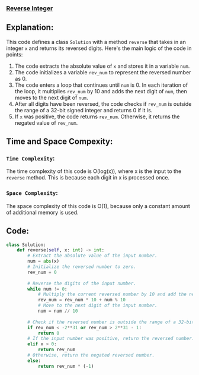 ### [Reverse Integer](https://leetcode.com/problems/reverse-integer/)

## Explanation:
This code defines a class `Solution` with a method `reverse` that takes in an integer `x` and returns its reversed digits. Here's the main logic of the code in points:
1. The code extracts the absolute value of `x` and stores it in a variable `num`.
2. The code initializes a variable `rev_num` to represent the reversed number as 0.
3. The code enters a loop that continues until `num` is 0. In each iteration of the loop, it multiplies `rev_num` by 10 and adds the next digit of `num`, then moves to the next digit of `num`.
4. After all digits have been reversed, the code checks if `rev_num` is outside the range of a 32-bit signed integer and returns 0 if it is.
5. If `x` was positive, the code returns `rev_num`. Otherwise, it returns the negated value of `rev_num`.

## Time and Space Compexity:
### `Time Complexity`:
The time complexity of this code is O(log(x)), where x is the input to the `reverse` method. This is because each digit in x is processed once.

### `Space Complexity`:
The space complexity of this code is O(1), because only a constant amount of additional memory is used.

## Code:
```python
class Solution:
    def reverse(self, x: int) -> int:
        # Extract the absolute value of the input number.
        num = abs(x)
        # Initialize the reversed number to zero.
        rev_num = 0
        
        # Reverse the digits of the input number.
        while num != 0:
            # Multiply the current reversed number by 10 and add the next digit of the input number.
            rev_num = rev_num * 10 + num % 10
            # Move to the next digit of the input number.
            num = num // 10
        
        # Check if the reversed number is outside the range of a 32-bit signed integer.
        if rev_num < -2**31 or rev_num > 2**31 - 1:
            return 0
        # If the input number was positive, return the reversed number.
        elif x > 0:
            return rev_num
        # Otherwise, return the negated reversed number.
        else:
            return rev_num * (-1)
```
